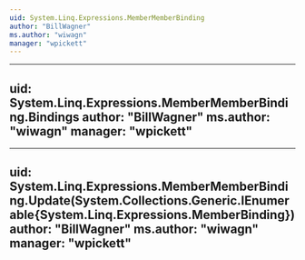 ```yaml
---
uid: System.Linq.Expressions.MemberMemberBinding
author: "BillWagner"
ms.author: "wiwagn"
manager: "wpickett"
---
```


---
uid: System.Linq.Expressions.MemberMemberBinding.Bindings
author: "BillWagner"
ms.author: "wiwagn"
manager: "wpickett"
---

---
uid: System.Linq.Expressions.MemberMemberBinding.Update(System.Collections.Generic.IEnumerable{System.Linq.Expressions.MemberBinding})
author: "BillWagner"
ms.author: "wiwagn"
manager: "wpickett"
---
